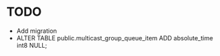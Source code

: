 # TODO

- Add migration
- ALTER TABLE public.multicast_group_queue_item ADD absolute_time int8 NULL;

